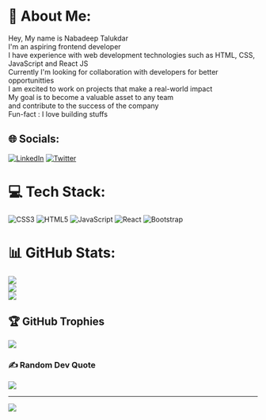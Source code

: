 # 💫 About Me:
Hey, My name is Nabadeep Talukdar<br>I'm an aspiring frontend developer<br>I have experience with web development technologies such as HTML, CSS, JavaScript and React JS<br>Currently I'm looking for collaboration with developers for better opportunitties<br>I am excited to work on projects that make a real-world impact<br>My goal is to become a valuable asset to any team <br>and contribute to the success of the company<br>Fun-fact : I love building stuffs


## 🌐 Socials:
[![LinkedIn](https://img.shields.io/badge/LinkedIn-%230077B5.svg?logo=linkedin&logoColor=white)](https://linkedin.com/in/nabadeeptalukdar) [![Twitter](https://img.shields.io/badge/Twitter-%231DA1F2.svg?logo=Twitter&logoColor=white)](https://twitter.com/nabadeepstwt) 

# 💻 Tech Stack:
![CSS3](https://img.shields.io/badge/css3-%231572B6.svg?style=for-the-badge&logo=css3&logoColor=white) ![HTML5](https://img.shields.io/badge/html5-%23E34F26.svg?style=for-the-badge&logo=html5&logoColor=white) ![JavaScript](https://img.shields.io/badge/javascript-%23323330.svg?style=for-the-badge&logo=javascript&logoColor=%23F7DF1E) ![React](https://img.shields.io/badge/react-%2320232a.svg?style=for-the-badge&logo=react&logoColor=%2361DAFB) ![Bootstrap](https://img.shields.io/badge/bootstrap-%23563D7C.svg?style=for-the-badge&logo=bootstrap&logoColor=white)
# 📊 GitHub Stats:
![](https://github-readme-stats.vercel.app/api?username=nabadeeptalukdar&theme=radical&hide_border=true&include_all_commits=true&count_private=true)<br/>
![](https://github-readme-streak-stats.herokuapp.com/?user=nabadeeptalukdar&theme=radical&hide_border=true)<br/>
![](https://github-readme-stats.vercel.app/api/top-langs/?username=nabadeeptalukdar&theme=radical&hide_border=true&include_all_commits=true&count_private=true&layout=compact)

## 🏆 GitHub Trophies
![](https://github-profile-trophy.vercel.app/?username=nabadeeptalukdar&theme=darkhub&no-frame=true&no-bg=false&margin-w=4)

### ✍️ Random Dev Quote
![](https://quotes-github-readme.vercel.app/api?type=horizontal&theme=radical)

---
[![](https://visitcount.itsvg.in/api?id=nabadeeptalukdar&icon=6&color=0)](https://visitcount.itsvg.in)

<!-- Proudly created with GPRM ( https://gprm.itsvg.in ) -->
